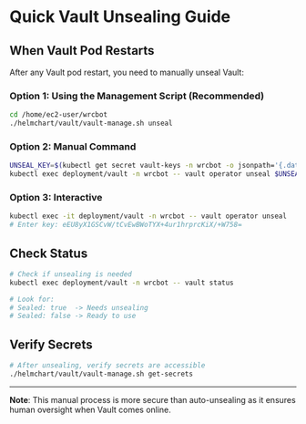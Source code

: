 # Quick Vault Unsealing Guide

## When Vault Pod Restarts

After any Vault pod restart, you need to manually unseal Vault:

### Option 1: Using the Management Script (Recommended)
```bash
cd /home/ec2-user/wrcbot
./helmchart/vault/vault-manage.sh unseal
```

### Option 2: Manual Command
```bash
UNSEAL_KEY=$(kubectl get secret vault-keys -n wrcbot -o jsonpath='{.data.unseal-key}' | base64 -d)
kubectl exec deployment/vault -n wrcbot -- vault operator unseal $UNSEAL_KEY
```

### Option 3: Interactive
```bash
kubectl exec -it deployment/vault -n wrcbot -- vault operator unseal
# Enter key: eEU8yX1GSCvW/tCvEwBWoTYX+4ur1hrprcKiX/+W758=
```

## Check Status
```bash
# Check if unsealing is needed
kubectl exec deployment/vault -n wrcbot -- vault status

# Look for:
# Sealed: true  -> Needs unsealing
# Sealed: false -> Ready to use
```

## Verify Secrets
```bash
# After unsealing, verify secrets are accessible
./helmchart/vault/vault-manage.sh get-secrets
```

---
**Note**: This manual process is more secure than auto-unsealing as it ensures human oversight when Vault comes online.
